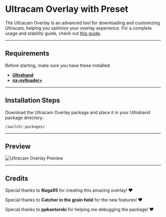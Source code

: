 # Ultracam Overlay with Preset

The Ultracam Overlay is an advanced tool for downloading and customizing Ultracam, helping you optimize your overlay experience.
For a complete usage and stability guide, check out [this guide](https://rentry.co/howtoteststability).

---

## Requirements

Before starting, make sure you have these installed:
- **[Ultrahand](https://github.com/ppkantorski/Ultrahand-Overlay/releases/latest)**
- **[nx-ovlloader+](https://github.com/ppkantorski/nx-ovlloader/releases/latest)**

---

## Installation Steps
Download the Ultracam Overlay package and place it in your Ultrahand package directory:
   ```plaintext
   /switch/.packages/
   ```


---

## Preview

![Ultracam Overlay Preview](https://github.com/user-attachments/assets/f21cfa18-f754-443c-83d1-2080a577fd6d)

---

## Credits

Special thanks to **Naga95** for creating this amazing overlay! ❤️ 

Special thanks to **Catcher in the grain field** for the new features! ❤️ 

Special thanks to **ppkantorski** for helping me debugging the package! ❤️ 
